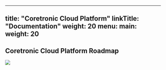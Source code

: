 
---
title: "Coretronic Cloud Platform"
linkTitle: "Documentation"
weight: 20
menu:
  main:
    weight: 20
---

## Coretronic Cloud Platform Roadmap

![](https://i.imgur.com/mi37QjO.png)